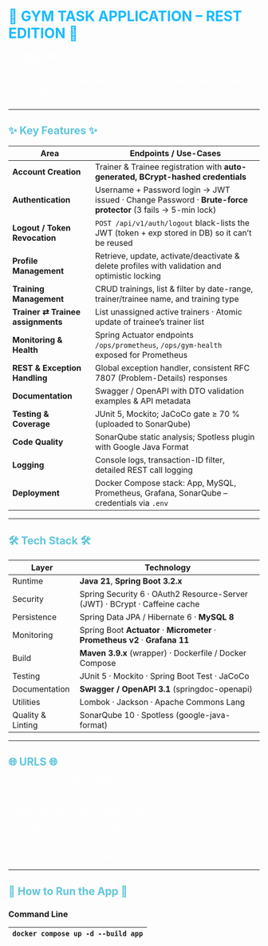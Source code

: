 # 💠 GYM TASK APPLICATION – REST EDITION 💠


The **Gym Task** project is a robust Spring Boot + Hibernate REST API application. <br>
It manages Trainers, Trainees, bidirectional Trainer ↔ Trainee assignments, Trainings, authentication, profile lifecycle, error handling, documentation with Swagger, and more. <br>
Ensuring security, transaction management, and comprehensive validation.

---

## ✨ Key Features ✨

| Area                              | Endpoints / Use-Cases                                                                                       |
| --------------------------------- | ----------------------------------------------------------------------------------------------------------- |
| **Account Creation**              | Trainer & Trainee registration with **auto-generated, BCrypt-hashed credentials**                           |
| **Authentication**                | Username + Password login → JWT issued · Change Password · **Brute-force protector** (3 fails → 5-min lock) |
| **Logout / Token Revocation**     | `POST /api/v1/auth/logout` black-lists the JWT (token + exp stored in DB) so it can’t be reused             |
| **Profile Management**            | Retrieve, update, activate/deactivate & delete profiles with validation and optimistic locking              |
| **Training Management**           | CRUD trainings, list & filter by date-range, trainer/trainee name, and training type                        |
| **Trainer ⇄ Trainee assignments** | List unassigned active trainers · Atomic update of trainee’s trainer list                                   |
| **Monitoring & Health**           | Spring Actuator endpoints `/ops/prometheus`, `/ops/gym-health` exposed for Prometheus                       |
| **REST & Exception Handling**     | Global exception handler, consistent RFC 7807 (Problem-Details) responses                                   |
| **Documentation**                 | Swagger / OpenAPI with DTO validation examples & API metadata                                               |
| **Testing & Coverage**            | JUnit 5, Mockito; JaCoCo gate ≥ 70 % (uploaded to SonarQube)                                                |
| **Code Quality**                  | SonarQube static analysis; Spotless plugin with Google Java Format                                          |
| **Logging**                       | Console logs, transaction-ID filter, detailed REST call logging                                             |
| **Deployment**                    | Docker Compose stack: App, MySQL, Prometheus, Grafana, SonarQube – credentials via `.env`                   |

---

## 🛠️ Tech Stack 🛠️

| Layer             | Technology                                                                                                     |
| ----------------- | -------------------------------------------------------------------------------------------------------------- |
| Runtime           | **Java 21**, **Spring Boot 3.2.x**                                                                             |
| Security          | Spring Security 6 · OAuth2 Resource-Server (JWT) · BCrypt · Caffeine cache                                     |
| Persistence       | Spring Data JPA / Hibernate 6 · **MySQL 8**                                                                    |
| Monitoring        | Spring Boot **Actuator** · **Micrometer** · **Prometheus v2** · **Grafana 11** |
| Build             | **Maven 3.9.x** (wrapper) · Dockerfile / Docker Compose                                                        |
| Testing           | JUnit 5 · Mockito · Spring Boot Test · JaCoCo                                                                  |
| Documentation     | **Swagger / OpenAPI 3.1** (springdoc-openapi)                                                                  |
| Utilities         | Lombok · Jackson · Apache Commons Lang                                                                         |
| Quality & Linting | SonarQube 10 · Spotless (google-java-format)                                                                   |


---

## 🌐 URLS 🌐

Your App: http://localhost:8080 <br>

Eureka Dashboard: http://localhost:8762 <br>

Swagger UI: http://localhost:8080/swagger-ui/index.html <br>

Prometheus: http://localhost:9090 <br>

Grafana: http://localhost:3000 <br>

SonarQube: http://localhost:9000 <br>

---

## 🚀 How to Run the App 🚀

### Command Line

| `docker compose up -d --build app`                          |
|------------------------------------|




<style>
  h1 { color: rgba(0,178,255,0.9); }
  h2 { color: #60c5db; }
  p  { color: rgb(255,255,255); }
</style>

